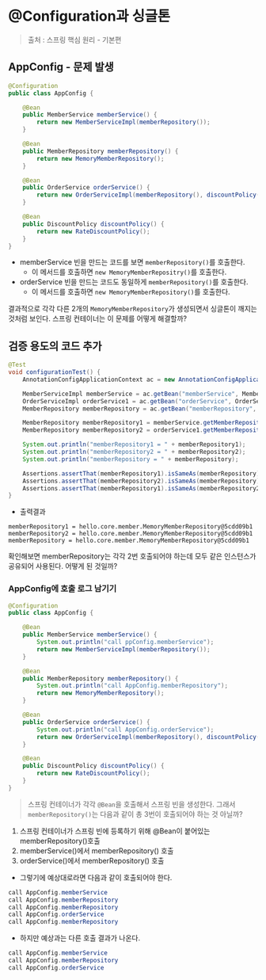 # @Configuration과 싱글톤

> 출처 : 스프링 핵심 원리 - 기본편



## AppConfig - 문제 발생

```java
@Configuration
public class AppConfig {

    @Bean
    public MemberService memberService() {
        return new MemberServiceImpl(memberRepository());
    }

    @Bean
    public MemberRepository memberRepository() {
        return new MemoryMemberRepository();
    }

    @Bean
    public OrderService orderService() {
        return new OrderServiceImpl(memberRepository(), discountPolicy());
    }

    @Bean
    public DiscountPolicy discountPolicy() {
        return new RateDiscountPolicy();
    }
}
```

* memberService 빈을 만드는 코드를 보면 `memberRepository()`를 호출한다.
  * 이 메서드를 호출하면 `new MemoryMemberRepositry()`를 호출한다.
* orderService 빈을 만드는 코드도 동일하게 `memberRepository()`를 호출한다.
  * 이 메서드를 호출하면 `new MemoryMemberRepository()`를 호출한다.

결과적으로 각각 다른 2개의 `MemoryMemberRepository`가 생성되면서 싱글톤이 깨지는 것처럼 보인다. 스프링 컨테이너는 이 문제를 어떻게 해결할까?



## 검증 용도의 코드 추가

 

```java
@Test
void configurationTest() {
    AnnotationConfigApplicationContext ac = new AnnotationConfigApplicationContext(AppConfig.class);

    MemberServiceImpl memberService = ac.getBean("memberService", MemberServiceImpl.class);
    OrderServiceImpl orderService1 = ac.getBean("orderService", OrderServiceImpl.class);
    MemberRepository memberRepository = ac.getBean("memberRepository", MemberRepository.class);

    MemberRepository memberRepository1 = memberService.getMemberRepository();
    MemberRepository memberRepository2 = orderService1.getMemberRepository();

    System.out.println("memberRepository1 = " + memberRepository1);
    System.out.println("memberRepository2 = " + memberRepository2);
    System.out.println("memberRepository = " + memberRepository);

    Assertions.assertThat(memberRepository1).isSameAs(memberRepository);
    Assertions.assertThat(memberRepository2).isSameAs(memberRepository);
    Assertions.assertThat(memberRepository1).isSameAs(memberRepository2);
}
```

* 출력결과

```
memberRepository1 = hello.core.member.MemoryMemberRepository@5cdd09b1
memberRepository2 = hello.core.member.MemoryMemberRepository@5cdd09b1
memberRepository = hello.core.member.MemoryMemberRepository@5cdd09b1
```

확인해보면 memberRepository는 각각 2번 호출되어야 하는데 모두 같은 인스턴스가 공유되어 사용된다. 어떻게 된 것일까? 



### AppConfig에 호출 로그 남기기

```java
@Configuration
public class AppConfig {

    @Bean
    public MemberService memberService() {
        System.out.println("call ppConfig.memberService");
        return new MemberServiceImpl(memberRepository());
    }

    @Bean
    public MemberRepository memberRepository() {
        System.out.println("call AppConfig.memberRepository");
        return new MemoryMemberRepository();
    }

    @Bean
    public OrderService orderService() {
        System.out.println("call AppConfig.orderService");
        return new OrderServiceImpl(memberRepository(), discountPolicy());
    }

    @Bean
    public DiscountPolicy discountPolicy() {
        return new RateDiscountPolicy();
    }
}
```

> 스프링 컨테이너가 각각 `@Bean`을 호출해서 스프링 빈을 생성한다. 그래서 `memberRepository()`는 다음과 같이 총 3번이 호출되어야 하는 것 아닐까?

1. 스프링 컨테이너가 스프링 빈에 등록하기 위해 @Bean이 붙어있는 memberRepository()호출
2. memberService()에서 memberRepository() 호출
3. orderService()에서 memberRepository() 호출

* 그렇기에 예상대로라면 다음과 같이 호출되어야 한다.

```java
call AppConfig.memberService
call AppConfig.memberRepository    
call AppConfig.memberRepository
call AppConfig.orderService    
call AppConfig.memberRepository    
```

* 하지만 예상과는 다른 호출 결과가 나온다.

```java
call AppConfig.memberService
call AppConfig.memberRepository
call AppConfig.orderService
```



